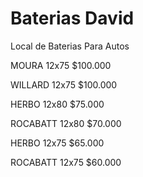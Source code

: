 # Baterias David
 Local de Baterias Para Autos

MOURA 12x75 $100.000

WILLARD 12x75 $100.000

HERBO 12x80 $75.000

ROCABATT 12x80 $70.000

HERBO 12x75 $65.000

ROCABATT 12x75 $60.000
